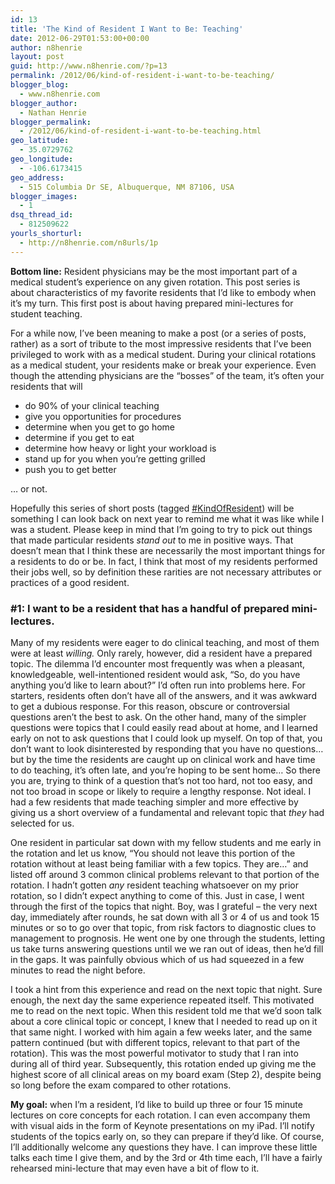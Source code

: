 ```yaml
---
id: 13
title: 'The Kind of Resident I Want to Be: Teaching'
date: 2012-06-29T01:53:00+00:00
author: n8henrie
layout: post
guid: http://www.n8henrie.com/?p=13
permalink: /2012/06/kind-of-resident-i-want-to-be-teaching/
blogger_blog:
  - www.n8henrie.com
blogger_author:
  - Nathan Henrie
blogger_permalink:
  - /2012/06/kind-of-resident-i-want-to-be-teaching.html
geo_latitude:
  - 35.0729762
geo_longitude:
  - -106.6173415
geo_address:
  - 515 Columbia Dr SE, Albuquerque, NM 87106, USA
blogger_images:
  - 1
dsq_thread_id:
  - 812509622
yourls_shorturl:
  - http://n8henrie.com/n8urls/1p
---
```

**Bottom line:** Resident physicians may be the most important part of a medical student’s experience on any given rotation. This post series is about characteristics of my favorite residents that I’d like to embody when it’s my turn. This first post is about having prepared mini-lectures for student teaching.

<!--more-->

For a while now, I’ve been meaning to make a post (or a series of posts, rather) as a sort of tribute to the most impressive residents that I’ve been privileged to work with as a medical student. During your clinical rotations as a medical student, your residents make or break your experience. Even though the attending physicians are the “bosses” of the team, it’s often your residents that will 

  * do 90% of your clinical teaching
  * give you opportunities for procedures
  * determine when you get to go home
  * determine if you get to eat
  * determine how heavy or light your workload is
  * stand up for you when you’re getting grilled
  * push you to get better

… or not.

Hopefully this series of short posts (tagged [#KindOfResident](http://www.n8henrie.com/search/label/KindOfResident "Kind of Resident Post Series")) will be something I can look back on next year to remind me what it was like while I was a student. Please keep in mind that I’m going to try to pick out things that made particular residents _stand out_ to me in positive ways. That doesn’t mean that I think these are necessarily the most important things for a residents to do or be. In fact, I think that most of my residents performed their jobs well, so by definition these rarities are not necessary attributes or practices of a good resident.

### #1: I want to be a resident that has a handful of prepared mini-lectures.

Many of my residents were eager to do clinical teaching, and most of them were at least _willing._ Only rarely, however, did a resident have a prepared topic. The dilemma I’d encounter most frequently was when a pleasant, knowledgeable, well-intentioned resident would ask, “So, do you have anything you’d like to learn about?” I’d often run into problems here. For starters, residents often don’t have all of the answers, and it was awkward to get a dubious response. For this reason, obscure or controversial questions aren’t the best to ask. On the other hand, many of the simpler questions were topics that I could easily read about at home, and I learned early on not to ask questions that I could look up myself. On top of that, you don’t want to look disinterested by responding that you have no questions… but by the time the residents are caught up on clinical work and have time to do teaching, it’s often late, and you’re hoping to be sent home… So there you are, trying to think of a question that’s not too hard, not too easy, and not too broad in scope or likely to require a lengthy response. Not ideal. I had a few residents that made teaching simpler and more effective by giving us a short overview of a fundamental and relevant topic that _they_ had selected for us.

One resident in particular sat down with my fellow students and me early in the rotation and let us know, “You should not leave this portion of the rotation without at least being familiar with a few topics. They are…” and listed off around 3 common clinical problems relevant to that portion of the rotation. I hadn’t gotten _any_ resident teaching whatsoever on my prior rotation, so I didn’t expect anything to come of this. Just in case, I went through the first of the topics that night. Boy, was I grateful – the very next day, immediately after rounds, he sat down with all 3 or 4 of us and took 15 minutes or so to go over that topic, from risk factors to diagnostic clues to management to prognosis. He went one by one through the students, letting us take turns answering questions until we we ran out of ideas, then he’d fill in the gaps. It was painfully obvious which of us had squeezed in a few minutes to read the night before.

I took a hint from this experience and read on the next topic that night. Sure enough, the next day the same experience repeated itself. This motivated me to read on the next topic. When this resident told me that we’d soon talk about a core clinical topic or concept, I knew that I needed to read up on it that same night. I worked with him again a few weeks later, and the same pattern continued (but with different topics, relevant to that part of the rotation). This was the most powerful motivator to study that I ran into during all of third year. Subsequently, this rotation ended up giving me the highest score of all clinical areas on my board exam (Step 2), despite being so long before the exam compared to other rotations.

**My goal:** when I’m a resident, I’d like to build up three or four 15 minute lectures on core concepts for each rotation. I can even accompany them with visual aids in the form of Keynote presentations on my iPad. I’ll notify students of the topics early on, so they can prepare if they’d like. Of course, I’ll additionally welcome any questions they have. I can improve these little talks each time I give them, and by the 3rd or 4th time each, I’ll have a fairly rehearsed mini-lecture that may even have a bit of flow to it.

<div>
</div>